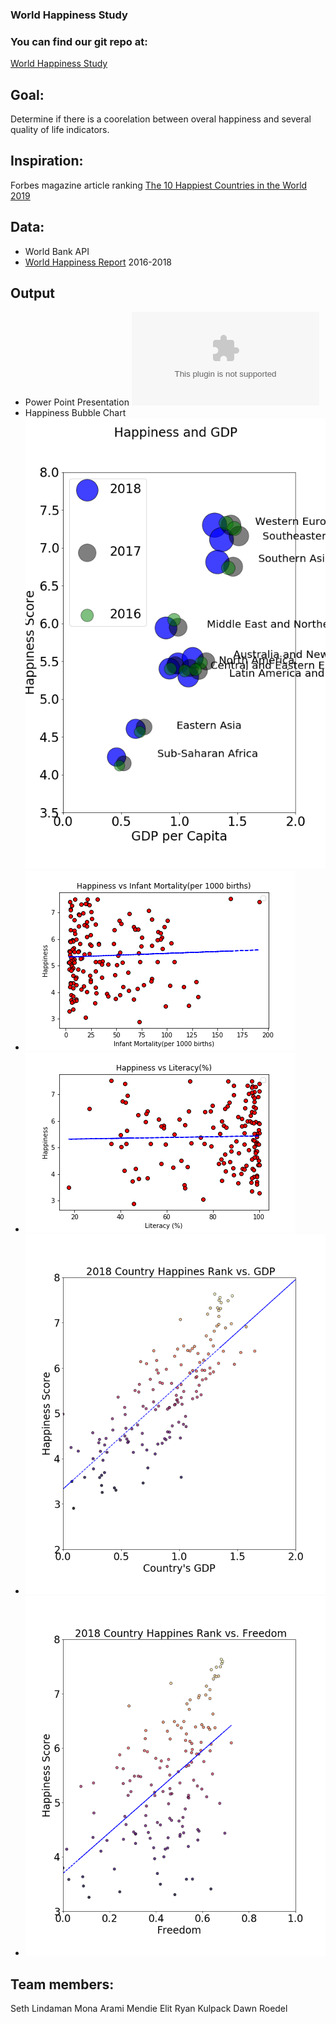 ### World Happiness Study
### You can find our git repo at: 
[World Happiness Study](https://github.com/setholindaman/World-Happiness-Study)

## Goal:
Determine if there is a coorelation between overal happiness and several quality of life indicators.

## Inspiration:
Forbes magazine article ranking [The 10 Happiest Countries in the World 2019](https://www.forbes.com/sites/duncanmadden/2019/03/28/ranked-the-10-happiest-countries-in-the-world-in-2019/#18b8208748a5)

##  Data: 
*   World Bank API
*   [World Happiness Report](https://www.kaggle.com/unsdsn/world-happiness) 2016-2018

## Output
* Power Point Presentation ![Power Point Presentation](Output/output.pptx)
* Happiness Bubble Chart ![Happiness Bubble Chart](Output/Happiness_bubble_chart.png)
* ![Happiness vs Infant Mortality](Output/HappinessVSinfantmortality.png)
* ![Happiness vs Literacy](Output/HappinessVSliteracy.png)
* ![Happiness vs GDP](Output/Happy_v_GDP.png)
* ![Happiness vs Freedom](Output/Happy_v_freedom.png)

## Team members:

Seth Lindaman
Mona Arami
Mendie Elit
Ryan Kulpack
Dawn Roedel

  
